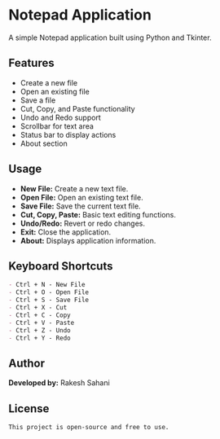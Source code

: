 # Notepad Application

A simple Notepad application built using Python and Tkinter.

## Features
- Create a new file
- Open an existing file
- Save a file
- Cut, Copy, and Paste functionality
- Undo and Redo support
- Scrollbar for text area
- Status bar to display actions
- About section

## Usage
- **New File:** Create a new text file.
- **Open File:** Open an existing text file.
- **Save File:** Save the current text file.
- **Cut, Copy, Paste:** Basic text editing functions.
- **Undo/Redo:** Revert or redo changes.
- **Exit:** Close the application.
- **About:** Displays application information.

## Keyboard Shortcuts
```md
- Ctrl + N - New File
- Ctrl + O - Open File
- Ctrl + S - Save File
- Ctrl + X - Cut
- Ctrl + C - Copy
- Ctrl + V - Paste
- Ctrl + Z - Undo
- Ctrl + Y - Redo
```

## Author
**Developed by:** Rakesh Sahani

## License
```md
This project is open-source and free to use.
```

